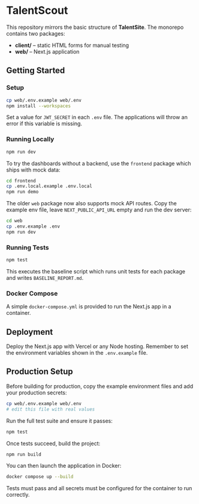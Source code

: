 # TalentScout

This repository mirrors the basic structure of **TalentSite**. The monorepo contains two packages:

- **client/** – static HTML forms for manual testing
- **web/** – Next.js application

## Getting Started

### Setup

```bash
cp web/.env.example web/.env
npm install --workspaces
```

Set a value for `JWT_SECRET` in each `.env` file. The applications will throw
an error if this variable is missing.

### Running Locally

```bash
npm run dev
```



To try the dashboards without a backend, use the `frontend` package which ships with mock data:

```bash
cd frontend
cp .env.local.example .env.local
npm run demo
```

The older `web` package now also supports mock API routes. Copy the example env file, leave `NEXT_PUBLIC_API_URL` empty and run the dev server:

```bash
cd web
cp .env.example .env
npm run dev
```

### Running Tests

```bash
npm test
```

This executes the baseline script which runs unit tests for each package and writes `BASELINE_REPORT.md`.

### Docker Compose

A simple `docker-compose.yml` is provided to run the Next.js app in a container.

## Deployment

Deploy the Next.js app with Vercel or any Node hosting. Remember to set the environment variables shown in the `.env.example` file.

## Production Setup

Before building for production, copy the example environment files and add your
production secrets:

```bash
cp web/.env.example web/.env
# edit this file with real values
```

Run the full test suite and ensure it passes:

```bash
npm test
```

Once tests succeed, build the project:

```bash
npm run build
```

You can then launch the application in Docker:

```bash
docker compose up --build
```

Tests must pass and all secrets must be configured for the container to run
correctly.
